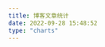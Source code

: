 ```yaml
---
title: 博客文章统计
date: 2022-09-28 15:48:52
type: "charts"
---
```


<script src="https://npm.elemecdn.com/echarts@4.9.0/dist/echarts.min.js"></script>
<!-- 文章发布时间统计图，data-start="2021-01" 属性表示文章发布时间统计图仅显示 2021-01 及以后的文章数据。 -->
<div id="posts-chart" data-start="2020-01" style="border-radius: 8px; height: 300px; padding: 10px;"></div>
<!-- 文章标签统计图 ，data-length="10" 属性表示仅显示排名前 10 的标签。-->
<div id="tags-chart" data-length="20" style="border-radius: 8px; height: 300px; padding: 10px;"></div>
<!-- 文章分类统计图 ， data-parent="true" 属性表示 有子分类 时以旭日图显示分类，其他 无子分类 或 设置为false 或 不设置该属性 或 设置为其他非true属性 情况都以饼状图显示分类。-->
<div id="categories-chart" data-parent="true" style="border-radius: 8px; height: 300px; padding: 10px;"></div>